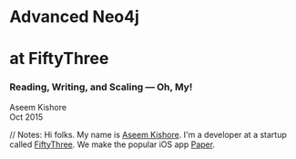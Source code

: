 <!-- TITLE -->

<!-- .slide: class="title" -->

# <span class="red">Advanced Neo4j</span>
# <span class="green">at FiftyThree</span>

### Reading, Writing, and Scaling — Oh, My!

Aseem Kishore<br/>
Oct 2015<br/>

// Notes:
Hi folks. My name is [Aseem Kishore](http://aseemk.com/). I'm a developer at a startup called [FiftyThree](http://www.fiftythree.com/about). We make the popular iOS app [Paper](http://www.fiftythree.com/paper).


<!-- INTRO: FIFTYTHREE -->

<!-- .slide: data-background="/images/advanced-neo4j/paper-1440.png" data-background-transition="convex" -->

<p class="stretch"><a href="https://player.vimeo.com/video/138268307?autoplay=1" style="color: transparent; display: block; width: 100%; height: 100%;">&nbsp;</a></p>

// Notes:
Paper is an app for quickly capturing ideas. Whether your idea is a text note, a photo, a sketch — or any combination of those — we aim for Paper to be both the fastest and simplest way to get it recorded.
<p/>
Be sure to [watch the video](https://vimeo.com/138268307).


<!-- INTRO: FIFTYTHREE / GRAPH 1 -->

<!-- .slide: data-background="/images/advanced-neo4j/talk2-mix-graph6-stars.jpg" data-background-transition="fade" -->

// Notes:
TODO


<!-- INTRO: FIFTYTHREE / GRAPH 2 -->

<!-- .slide: data-background="/images/advanced-neo4j/talk2-mix-graph15-user5.jpg" data-background-transition="none" -->

// Notes:
TODO


<!-- INTRO: FIFTYTHREE / GRAPH 3 -->

<!-- .slide: data-background="/images/advanced-neo4j/talk2-mix-graph13-creation4.jpg" data-background-transition="none" -->

// Notes:
TODO


<!-- INTRO: FIRST TALK / TITLE -->

<!-- .slide: data-background="/images/neo4j-lessons-learned.png" data-background-transition="convex" -->

<p class="stretch"><a href="http://aseemk.com/talks/neo4j-lessons-learned" style="color: transparent; display: block; width: 100%; height: 100%;">&nbsp;</a></p>

// Notes:
I've previously given two other talks relating to Neo4j. The first, [Betting the Company on a Graph Database](http://aseemk.com/talks/neo4j-lessons-learned), described why we chose Neo4j in the first place, how it works, and some of the fundamental lessons we learned.


<!-- INTRO: FIRST TALK / GRAPH DB DEF -->

<!-- .slide: data-background="/images/advanced-neo4j/talk1-graphdb-def.png" data-background-transition="fade" -->

// Notes:
TODO


<!-- INTRO: FIRST TALK / GRAPH DB VIZ -->

<!-- .slide: data-background="/images/advanced-neo4j/talk1-graphdb-viz.png" data-background-transition="none" -->

// Notes:
TODO


<!-- INTRO: FIRST TALK / FILE DIAGRAM -->

<!-- .slide: data-background="/images/advanced-neo4j/talk1-neo4j-file-diagram.png" data-background-transition="none" -->

// Notes:
TODO


<!-- INTRO: FIRST TALK / FILE FORMAT -->

<!-- .slide: data-background="/images/advanced-neo4j/talk1-neo4j-file-format.png" data-background-transition="none" -->

// Notes:
TODO


<!-- INTRO: FIRST TALK / LESSONS -->

<!-- .slide: data-background="/images/advanced-neo4j/talk1-lessons.png" data-background-transition="none" -->

// Notes:
TODO


<!-- INTRO: SECOND TALK / TITLE -->

<!-- .slide: data-background="/images/mix-neo4j.png" data-background-transition="convex" -->

<p class="stretch"><a href="http://aseemk.com/talks/mix-neo4j" style="color: transparent; display: block; width: 100%; height: 100%;">&nbsp;</a></p>

// Notes:
The second talk, Betting the Company Part 2, or [Building Mix with Neo4j](http://aseemk.com/talks/mix-neo4j), described how we expanded our understanding of Neo4j to ship our major sharing and collaboration service for Paper.


<!-- INTRO: SECOND TALK / PAGINATION BAD -->

<!-- .slide: data-background="/images/advanced-neo4j/talk2-pagination-bad.png" data-background-transition="fade" -->

// Notes:
TODO


<!-- INTRO: SECOND TALK / PAGINATION GOOD -->

<!-- .slide: data-background="/images/advanced-neo4j/talk2-pagination-good.png" data-background-transition="none" -->

// Notes:
TODO


<!-- INTRO: SECOND TALK / PRECISE DISTINCT -->

<!-- .slide: data-background="/images/advanced-neo4j/talk2-precise-distinct.png" data-background-transition="none" -->

// Notes:
TODO


<!-- INTRO: SECOND TALK / DEDUPE HOLES -->

<!-- .slide: data-background="/images/advanced-neo4j/talk2-dedupe-holes.jpg" data-background-transition="none" -->

// Notes:
TODO


<!-- INTRO: SECOND TALK / QUERY PROFILING -->

<!-- .slide: data-background="/images/advanced-neo4j/talk2-query-profiling-code.png" data-background-transition="none" -->

// Notes:
TODO


<!-- INTRO: THIS TALK -->

<!-- .slide: class="big-list" -->

# This Talk

<ul class="fragment fade-in">
<li>Reading <em class="fragment">&rarr; Consistency</em></li>
<li>Writing <em class="fragment">&rarr; Atomicity</em></li>
<li>Scaling <em class="fragment">&rarr; Monitoring</em></li>
</ul>

// Notes:
With both of my previous talks, I tried to focus on things that weren't already covered by typical blog posts, tutorials, etc. This talk is no different.
<p/>
I want to focus on just three things in this talk, but I'll dive deep into each one. And the three things correspond to basic actions. The subtleties just come into play as you grow.


<!-- .slide: class="subtitle" -->

## <span class="red">Reading</span> &rarr; <span class="green">Consistency</span>

### <!-- .element: class="fragment" --> 🎩 [Dave Stern](https://paper.fiftythree.com/davestern) & [Matt Cox](https://paper.fiftythree.com/mcox) 👏

// Notes:
TODO


<!-- .slide: class="big-list" data-transition="fade" -->

<ul>
<li><code><span class="green">A</span>tomicity</code></li>
<li><code><span class="green">C</span>onsistency</code></li>
<li><code><span class="green">I</span>solation</code></li>
<li><code><span class="green">D</span>urability</code></li>
</ul>

// Notes:
Neo4j claims to be ACID, and it certainly is. The consistency in ACID (the database is always "correct" w.r.t. its constraints) is not the consistency we're talking about.


<!-- .slide: class="big-list" data-transition="fade" -->

<ul>
<li><code><span class="green">C</span>onsistency</em></code></li>
<li><code><span class="green">A</span>vailability</code></li>
<li><code><span class="green">P</span>artition-tolerance</code></li>
</ul>

// Notes:
The consistency we're talking about is the consistency referenced in the CAP theorem. Neo4j's High Availability (HA) cluster prioritizes availability (as the name states!), which means that consistency is sacrificed.


<!-- HA DIAGRAM: IMAGE 1 -->

<!-- .slide: data-background="/images/advanced-neo4j/ha-setup-1.jpeg" data-background-transition="none" -->

<p class="stretch"><a href="https://paper.fiftythree.com/aseemk/6953106" style="color: transparent; display: block; width: 100%; height: 100%;">&nbsp;</a></p>

// Notes:
TODO


<!-- HA DIAGRAM: IMAGE 2 -->

<!-- .slide: data-background="/images/advanced-neo4j/ha-setup-2.jpeg" data-background-transition="none" -->

<p class="stretch"><a href="https://paper.fiftythree.com/aseemk/6953126" style="color: transparent; display: block; width: 100%; height: 100%;">&nbsp;</a></p>

// Notes:
TODO


<!-- HA DIAGRAM: IMAGE 3 -->

<!-- .slide: data-background="/images/advanced-neo4j/ha-setup-3.jpeg" data-background-transition="none" -->

<p class="stretch"><a href="https://paper.fiftythree.com/aseemk/6953178" style="color: transparent; display: block; width: 100%; height: 100%;">&nbsp;</a></p>

// Notes:
TODO


<!-- .slide: class="big-code" data-transition="default" -->

`X-Query-Type: read|write`


<!-- .slide: class="subtitle" -->

## <span class="red">Writing</span> &rarr; <span class="green">Atomicity</span>

### <!-- .element: class="fragment" --> 🎩 [Ryan Weingast](https://paper.fiftythree.com/ryan) 👏

// Notes:
Let's talk about writing, and subtleties that come up relating to atomicity.
<p/>
Many props to my colleague Ryan, who discovered and taught me most of this.


<!-- .slide: class="big-code" data-transition="fade" -->

`SET n.count = n.count + 1`

// Notes:
Here's a simple line of Cypher. Does it do what you expect?


<!-- .slide: class="big-list" data-transition="fade" -->

`c = c + 1`

// Notes:
Here's an equivalent line of code in your favorite programming language. If you've ever done multithreaded programming, this surely looks familiar.


<!-- LOCKING DIAGRAM: IMAGE 1 -->

<!-- .slide: data-background="/images/advanced-neo4j/locking-1.jpeg" data-background-transition="none" -->

<p class="stretch"><a href="https://paper.fiftythree.com/aseemk/6961461" style="color: transparent; display: block; width: 100%; height: 100%;">&nbsp;</a></p>

// Notes:
Here are the steps that those operations break down into, visualized. Easy enough when considering one call in isolation.


<!-- LOCKING DIAGRAM: IMAGE 2 -->

<!-- .slide: data-background="/images/advanced-neo4j/locking-2.jpeg" data-background-transition="none" -->

<p class="stretch"><a href="https://paper.fiftythree.com/aseemk/6961470" style="color: transparent; display: block; width: 100%; height: 100%;">&nbsp;</a></p>

// Notes:
If the operation is called twice, and the individual steps happen in grouped sequence, that's great.


<!-- LOCKING DIAGRAM: IMAGE 3 -->

<!-- .slide: data-background="/images/advanced-neo4j/locking-3.jpeg" data-background-transition="none" -->

<p class="stretch"><a href="https://paper.fiftythree.com/aseemk/6961504" style="color: transparent; display: block; width: 100%; height: 100%;">&nbsp;</a></p>

// Notes:
But more realistically, especially at scale, there's no guarantee that the steps will happen in grouped sequence. If the two calls are running in parallel, and both reads happen before either write, then we run into this classic race condition.


<blockquote>
Transactions in Neo4j use a <span class="red">read-committed</span> isolation level...
</blockquote>

<blockquote class="fragment">
Data retrieved by traversals is <span class="red">not protected</span> from modification by other transactions.
</blockquote>

<blockquote class="fragment">
<span class="red">Only write locks</span> are acquired and held until the end of the transaction.
</blockquote>

// Notes:
It turns out that this *can* and *does* happen with the previous Cypher example, because Neo4j uses what's known as a "read-committed" [isolation level](https://en.wikipedia.org/wiki/Isolation_(database_systems)).
<p/>
These are quotes from the Neo4j manual, under the [Transactions](http://neo4j.com/docs/stable/transactions.html) section.


<!-- LOCKING DIAGRAM: IMAGE 1 -->

<!-- .slide: data-background="/images/advanced-neo4j/locking-1.jpeg" data-background-transition="none" -->

<p class="stretch"><a href="https://paper.fiftythree.com/aseemk/6961461" style="color: transparent; display: block; width: 100%; height: 100%;">&nbsp;</a></p>

// Notes:
TODO


<!-- LOCKING DIAGRAM: IMAGE 4 -->

<!-- .slide: data-background="/images/advanced-neo4j/locking-4.jpeg" data-background-transition="none" -->

<p class="stretch"><a href="https://paper.fiftythree.com/aseemk/6961137" style="color: transparent; display: block; width: 100%; height: 100%;">&nbsp;</a></p>

// Notes:
TODO


<!-- LOCKING DIAGRAM: IMAGE 3 -->

<!-- .slide: data-background="/images/advanced-neo4j/locking-3.jpeg" data-background-transition="none" -->

<p class="stretch"><a href="https://paper.fiftythree.com/aseemk/6961504" style="color: transparent; display: block; width: 100%; height: 100%;">&nbsp;</a></p>

// Notes:
TODO


<!-- LOCKING DIAGRAM: IMAGE 6 -->

<!-- .slide: data-background="/images/advanced-neo4j/locking-6.jpeg" data-background-transition="none" -->

<p class="stretch"><a href="https://paper.fiftythree.com/aseemk/6961439" style="color: transparent; display: block; width: 100%; height: 100%;">&nbsp;</a></p>

// Notes:
TODO


<blockquote>
This type of isolation is weaker than serialization, but offers <span class="green">significant performance advantages</span>...
</blockquote>

<blockquote class="fragment">
One can <span class="green">manually acquire write locks</span> on nodes and relationships to achieve higher levels of isolation.
</blockquote>

// Notes:
TODO


<!-- LOCKING DIAGRAM: IMAGE 4 -->

<!-- .slide: data-background="/images/advanced-neo4j/locking-4.jpeg" data-background-transition="none" -->

<p class="stretch"><a href="https://paper.fiftythree.com/aseemk/6961137" style="color: transparent; display: block; width: 100%; height: 100%;">&nbsp;</a></p>

// Notes:
TODO


<!-- LOCKING DIAGRAM: IMAGE 7 -->

<!-- .slide: data-background="/images/advanced-neo4j/locking-7.jpeg" data-background-transition="none" -->

<p class="stretch"><a href="https://paper.fiftythree.com/aseemk/6961680" style="color: transparent; display: block; width: 100%; height: 100%;">&nbsp;</a></p>

// Notes:
TODO


<!-- LOCKING DIAGRAM: IMAGE 6 -->

<!-- .slide: data-background="/images/advanced-neo4j/locking-6.jpeg" data-background-transition="none" -->

<p class="stretch"><a href="https://paper.fiftythree.com/aseemk/6961439" style="color: transparent; display: block; width: 100%; height: 100%;">&nbsp;</a></p>

// Notes:
TODO


<!-- LOCKING DIAGRAM: IMAGE 8 -->

<!-- .slide: data-background="/images/advanced-neo4j/locking-8.jpeg" data-background-transition="none" -->

<p class="stretch"><a href="https://paper.fiftythree.com/aseemk/6962004" style="color: transparent; display: block; width: 100%; height: 100%;">&nbsp;</a></p>

// Notes:
TODO


<!-- .slide: class="big-code" data-transition="fade" -->

```
SET n.count = n.count + 1
```

// Notes:
So going back to our simple Cypher example, we now know we need to take a write lock before we do this read, but how?


<blockquote>
Locks are acquired at the <span class="green">Node</span> and <nobr><span class="green">Relationship</span> level.</nobr>
</blockquote>

<blockquote class="fragment">
When modifying a <span class="red">property</span> on a node or relationship, a write lock will be taken on the <span class="green">node</span> or <span class="green">relationship</span>.
</blockquote>

// Notes:
The same section of the Neo4j manual tells us that locks are held per node and relationship, and so modifying a property on a node means locking the node.


<!-- .slide: class="big-code" data-transition="fade" -->

<pre><code><span class="green">SET n._lock = true</span>
SET n.count = n.count + 1
</code></pre>

// Notes:
That means we can fix our Cypher increment by simply writing *any other property* first. (We use `_lock = true` to explicitly convey this purpose, but that's purely a convention.) This will lock the node before reading the `count` and incrementing it.


<!-- .slide: class="big-code" data-transition="fade" -->

<pre><code><span class="red">MATCH (n:Node ...)</span>
SET n._lock = true
SET n.count = n.count + 1
</code></pre>

// Notes:
But of course, we need a node first. So we add a `MATCH`. That's fine, right?


<!-- .slide: class="big-code" data-transition="fade" -->

<pre><code>MATCH (n:Node ...)
<span class="red">REMOVE n:Node</span>
SET n:Deleted
</code></pre>

// Notes:
What happens if this other query, which removes the `:Node` label, runs concurrently? Then we're back to our race condition, because our first query may have already `MATCH`ed on the `:Node` label before it was removed here.
<p/>
(In case that seems unrealistic, we do replace labels like this for soft deletes.)


<!-- .slide: class="big-code" data-transition="fade" -->

<pre><code>MATCH (n:Node ...)
<span class="green">SET n._lock = true</span>
WITH n
<span class="green">WHERE (n:Node)</span>
SET n.count = n.count + 1
</code></pre>

// Notes:
The fix is to note that any part of the `MATCH` that can change is *also* a read. So it, too, should be done after the write. In this case, that means to repeat/verify the read.
<p/>
This is known as [double-checked locking](https://en.wikipedia.org/wiki/Double-checked_locking).


<!-- .slide: class="big-code" data-transition="fade" -->

```
WHERE NOT (a) -[:follows]-> (b)
CREATE (a) -[:follows]-> (b)
```

// Notes:
What about relationships? Here's a common concept: ensure only one instance of a particular relationship.


<blockquote>
When <span class="red">creating</span> or <span class="red">deleting</span> a <span class="green">relationship</span>, <nobr>a write lock</nobr> will be taken on the <span class="green">relationship</span> <nobr>and <span class="red">both its nodes</span></nobr>.
</blockquote>

// Notes:
TODO


<!-- .slide: class="big-code" data-transition="fade" -->

<pre><code><span class="green">SET a._lock = true
SET b._lock = true</span>
WHERE NOT (a) -[:follows]-> (b)
CREATE (a) -[:follows]-> (b)
</code></pre>

// Notes:
So the fix here is to simply write any property to *both* the relationship's nodes, before seeing if the relationship exists.
<p/>
(To explain further, by taking these locks, you're ensuring that a relationship can't get created until you're done, since creating a relationship would need these locks.)


<!-- .slide: class="big-code" data-transition="fade" -->

```
MERGE (a) -[:follows]-> (b)
```

// Notes:
Fortunately for relationships, Neo4j's `MERGE` statement takes care of being properly atomic, taking write locks before reading the pattern.


<!-- .slide: class="big-code" data-transition="fade" -->

<pre><code><span class="red">MATCH (a:User ...)
MATCH (b:User ...)</span>
MERGE (a) -[:follows]-> (b)
</code></pre>

// Notes:
Except there too, if you only want to `MERGE` a specific part of the pattern (e.g. just the `follows` relationship in this case), and you're `MATCH`ing other parts which could change (e.g. the users' labels in this case)...


<!-- .slide: class="big-code" data-transition="fade" -->

<pre><code>MATCH (a:User ...)
MATCH (b:User ...)

<span class="green">SET a._lock = true
SET b._lock = true</span>
WITH a, b

<span class="green">WHERE (a:User) AND (b:User)</span>
MERGE (a) -[:follows]-> (b)
</code></pre>

// Notes:
...then you need to manually double-check lock in this case too, *even though* you're using `MERGE`.


<!-- .slide: class="big-code" data-transition="fade" -->

<pre><code>MATCH (a:User ...)
MATCH (b:User ...)

<span class="red">WHERE NOT (b) -[:blocks]-> (a)</span>
MERGE (a) -[:follows]-> (b)
</code></pre>

// Notes:
Even if changing labels etc. isn't an issue for you, these cases can still come up *across multiple relationships*.
<p/>
Here's a simple query to check whether someone is blocking you before you can follow them. In this case, you might see no `blocks` relationship, but then one could get added just before your `MERGE`.


<!-- .slide: class="big-code" data-transition="fade" -->

<pre><code>MATCH (a:User ...)
MATCH (b:User ...)

<span class="green">SET a._lock = true
SET b._lock = true</span>

WHERE NOT (b) -[:blocks]-> (a)
MERGE (a) -[:follows]-> (b)
</code></pre>

// Notes:
So the fix here is to take explicit locks on the nodes again, *even though* we're using `MERGE`.
<p/>
So however you slice it, `MERGE` is not a silver bullet for properly atomic writes.


<!-- .slide: id="deadlocks" class="medium-code" -->

<blockquote>
<span class="green">Deadlock detection</span> is built into the core transaction management.
</blockquote>

<pre class="fragment"><code><span class="red">Neo.TransientError.Transaction.DeadlockDetected:</span>
ForsetiClient[0] can't acquire ExclusiveLock{owner=ForsetiClient[1]}
on NODE(0), because holders of that lock are waiting for ForsetiClient[0].
Wait list: ExclusiveLock[ForsetiClient[1] waits for [0, 1, ]]
</code></pre>

// Notes:
Now, if you've ever worked with locks before, you know that taking *two* locks, not just one, is asking for trouble. And the more you take explicit locks, the more likely you are to run into issues across queries.
<p/>
Fortunately, Neo4j has deadlock detection built in. And it manifests in the form of these "deadlock detected" errors.


<!-- .slide: class="images" -->

[![Neo4j error classifications](/images/advanced-neo4j/error-classifications.png)](http://neo4j.com/docs/stable/status-codes.html)

[![Props for transient classification](/images/advanced-neo4j/error-classification-props.png)](https://github.com/neo4j/neo4j/issues/1922#issuecomment-77702559) <!-- .element: class="fragment" -->

// Notes:
Fortunately, these "deadlock detected" errors are formally returned as transient errors, encouraging clients to retry the call.
<p/>
As an aside, I think this error classification is awesome. Nice job to the team.


<!-- TODO: Syntax highlight this code? Manually call out important parts? -->

```
for numAttempts in [1..maxAttempts]

    try
        db.cypher query, params

    catch error
        if error.type isnt 'TransientError'
            throw error

        else if numAttempts >= maxAttempts
            throw error     # could wrap in "after N retries" error

        else
            # exponential backoff (in ms): 5, 15, 45, 135, 405
            backoff = Math.min MAX_BACKOFF, 5 * Math.pow 3, numAttempts - 1

            logger.warn 'Retrying query...',
                {query, params, error, numAttempts, maxAttempts, backoff}

            sleep backoff
```

// Notes:
So we retry as suggested. Here's roughly what our (pseudo)code looks like to execute Cypher queries with a retry loop for transient errors. Note the important exponential backoff.


<!-- .slide: class="medium-code" -->

```
isRetriable = (error) ->
    error.type is 'TransientError' or error.code in [
        'Neo.ClientError.Statement.EntityNotFound'
        'Neo.DatabaseError.Statement.ExecutionFailure'
        'Neo.DatabaseError.Transaction.CouldNotCommit'
    ] or isDbUnavailable error
```

// Notes:
In practice, we retry on a few other types of errors too, not just explicitly transient ones. These are due to Neo4j bugs, which we've reported — and which may have since been fixed. And `isDbUnavailable` is for detecting hiccups specific to our setup, e.g. HAProxy 502s and Node.js DNS errors.


<!-- .slide: class="images" -->

[![Neo4j error classifications](/images/advanced-neo4j/error-classifications.png)](http://neo4j.com/docs/stable/status-codes.html)

[![Effects on transaction](/images/advanced-neo4j/error-classification-effects.png)](http://neo4j.com/docs/stable/status-codes.html)

// Notes:
Retrying individual queries like that makes sense. But things change when you're working with transactional queries (i.e. making multiple queries within a single transaction).
<p/>
Notice how the manual ([now](https://github.com/neo4j/neo4j/issues/5258)) documents that *any* type of error is fatal to open transactions: the *entire transaction* will be rolled back on *any* query error.


<!-- .slide: class="medium-code" -->

<!-- TODO: Syntax highlight this code? Manually call out important parts? -->

```
User.delete = (id) ->
    transactWithRetries (tx) ->
        tx.cypher '...'
        ...     # application logic here
        tx.cypher '...'

transactWithRetries = (func) ->
    for numAttempts in [1..maxAttempts]

        try
            tx = db.beginTransaction()
            func tx
            tx.commit()

        catch error
            tx.rollback()
            ...     # same checks, backoff, etc.
```

// Notes:
This means that if you want to be robust to transient errors in a multi-query transaction, you have to retry *the whole transaction* — including any application logic within.
<p/>
So this is roughly what our (pseudo)code looks like to execute queries within retriable transactions. It's actually a fair bit more involved in practice (e.g. these transactional functions could be composed, but Neo4j doesn't support nested transactions, so we track depth and explicitly guard against outer transactions suppressing inner transactions’ errors, etc.), but the important high-level point is that individual queries *aren't* retried on their own. Maybe we'll open-source our full framework some day. =)
<p/>
One note on the explicit `tx.rollback()`: this is to ensure we immediately release any locks, rather than waiting potentially a whole minute for Neo4j to expire the transaction. We only do this because Neo4j didn't always auto-rollback transactions on errors as documented, but Neo4j 2.2.6+ supposedly fixes this.


[![XKCD Haskell comic](/images/advanced-neo4j/xkcd-haskell.png)](https://xkcd.com/1312/)

// Notes:
Just keep in mind that if your application code within a transaction has any side effects, e.g. modifying other data stores, enqueueing background work, emailing users, etc. you shouldn't naively retry those transactions. You only want to retry idempotent or side-effect-free transactions.
